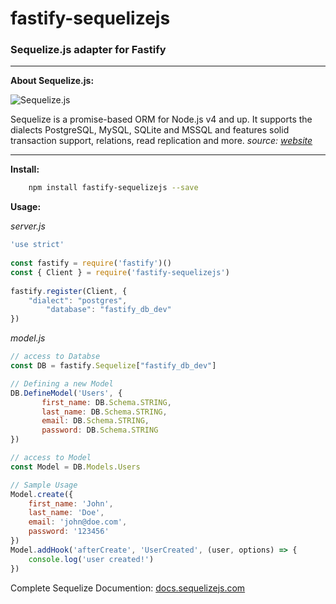 fastify-sequelizejs
===================
### Sequelize.js adapter for Fastify
----
**About Sequelize.js:**

![Sequelize.js](http://docs.sequelizejs.com/manual/asset/logo-small.png "Sequelize Logo")
	
Sequelize is a promise-based ORM for Node.js v4 and up. It supports the dialects PostgreSQL, MySQL, SQLite and MSSQL and features solid transaction support, relations, read replication and more.
*source: [website](http://sequelizejs.com)*

---
**Install:**

```bash
    npm install fastify-sequelizejs --save
```
**Usage:**

*server.js*
```javascript
'use strict'
	
const fastify = require('fastify')()
const { Client } = require('fastify-sequelizejs')
	
fastify.register(Client, {
	"dialect": "postgres",
        "database": "fastify_db_dev"
})
```
*model.js*
```javascript
// access to Databse
const DB = fastify.Sequelize["fastify_db_dev"]

// Defining a new Model
DB.DefineModel('Users', {
       first_name: DB.Schema.STRING,
       last_name: DB.Schema.STRING,
       email: DB.Schema.STRING,
       password: DB.Schema.STRING
})

// access to Model
const Model = DB.Models.Users

// Sample Usage
Model.create({
	first_name: 'John',
	last_name: 'Doe',
	email: 'john@doe.com',
	password: '123456'
})
Model.addHook('afterCreate', 'UserCreated', (user, options) => {
	console.log('user created!')
})
```

Complete Sequelize Documention: [docs.sequelizejs.com](http://docs.sequelizejs.com/)
